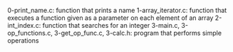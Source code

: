 0-print_name.c: function that prints a name
1-array_iterator.c: function that executes a function given as a parameter on each element of an array
2-int_index.c: function that searches for an integer
3-main.c, 3-op_functions.c, 3-get_op_func.c, 3-calc.h: program that performs simple operations
